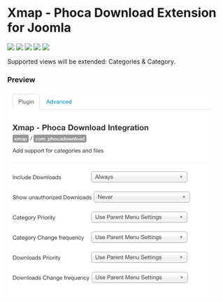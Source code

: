 # Xmap - Phoca Download Extension for Joomla

![](https://img.shields.io/static/v1?label=Joomla&message=3.X&style=flat&logo=joomla&logoColor=orange&color=blue)
![](https://img.shields.io/github/release/z-index-net/joomla-plugin-xmap-phoca-download.svg)
![](https://img.shields.io/github/downloads/z-index-net/joomla-plugin-xmap-phoca-download/total.svg)
![](https://img.shields.io/badge/Maintained%3F-no-red.svg)
![](https://img.shields.io/github/license/z-index-net/joomla-plugin-xmap-phoca-download.svg)

Supported views will be extended: Categories &amp; Category.

### Preview

![Screenshot](./screenshots/plg_xmap_com_phocadownload.0.png?raw=true)

